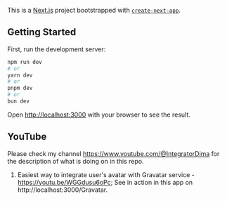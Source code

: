 This is a [Next.js](https://nextjs.org) project bootstrapped with [`create-next-app`](https://nextjs.org/docs/app/api-reference/cli/create-next-app).

## Getting Started

First, run the development server:

```bash
npm run dev
# or
yarn dev
# or
pnpm dev
# or
bun dev
```

Open [http://localhost:3000](http://localhost:3000) with your browser to see the result.

## YouTube
Please check my channel https://www.youtube.com/@IntegratorDima for the description of what is doing on in this repo.

1. Easiest way to integrate user's avatar with Gravatar service - https://youtu.be/WGGdusu6oPc;
See in action in this app on http://localhost:3000/Gravatar.